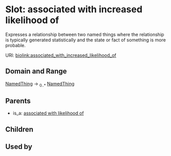 
# Slot: associated with increased likelihood of


Expresses a relationship between two named things where the relationship is typically generated statistically and the state or fact of something is more probable.

URI: [biolink:associated_with_increased_likelihood_of](https://w3id.org/biolink/vocab/associated_with_increased_likelihood_of)


## Domain and Range

[NamedThing](NamedThing.md) &#8594;  <sub>0..\*</sub> [NamedThing](NamedThing.md)

## Parents

 *  is_a: [associated with likelihood of](associated_with_likelihood_of.md)

## Children


## Used by

